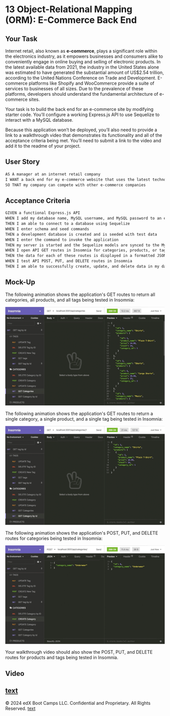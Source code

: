 # 13 Object-Relational Mapping (ORM): E-Commerce Back End

## Your Task

Internet retail, also known as **e-commerce**, plays a significant role within the electronics industry, as it empowers businesses and consumers alike to conveniently engage in online buying and selling of electronic products. In the latest available data from 2021, the industry in the United States alone was estimated to have generated the substantial amount of US$2.54 trillion, according to the United Nations Conference on Trade and Development. E-commerce platforms like Shopify and WooCommerce provide a suite of services to businesses of all sizes. Due to the prevalence of these platforms, developers should understand the fundamental architecture of e-commerce sites.

Your task is to build the back end for an e-commerce site by modifying starter code. You’ll configure a working Express.js API to use Sequelize to interact with a MySQL database.

Because this application won’t be deployed, you’ll also need to provide a link to a walkthrough video that demonstrates its functionality and all of the acceptance criteria being met. You’ll need to submit a link to the video and add it to the readme of your project.

## User Story

```md
AS A manager at an internet retail company
I WANT a back end for my e-commerce website that uses the latest technologies
SO THAT my company can compete with other e-commerce companies
```

## Acceptance Criteria

```md
GIVEN a functional Express.js API
WHEN I add my database name, MySQL username, and MySQL password to an environment variable file
THEN I am able to connect to a database using Sequelize
WHEN I enter schema and seed commands
THEN a development database is created and is seeded with test data
WHEN I enter the command to invoke the application
THEN my server is started and the Sequelize models are synced to the MySQL database
WHEN I open API GET routes in Insomnia for categories, products, or tags
THEN the data for each of these routes is displayed in a formatted JSON
WHEN I test API POST, PUT, and DELETE routes in Insomnia
THEN I am able to successfully create, update, and delete data in my database
```

## Mock-Up

The following animation shows the application's GET routes to return all categories, all products, and all tags being tested in Insomnia:

![In Insomnia, the user tests “GET tags,” “GET Categories,” and “GET All Products.”.](./Assets/13-orm-homework-demo-01.gif)

The following animation shows the application's GET routes to return a single category, a single product, and a single tag being tested in Insomnia:

![In Insomnia, the user tests “GET tag by id,” “GET Category by ID,” and “GET One Product.”](./Assets/13-orm-homework-demo-02.gif)

The following animation shows the application's POST, PUT, and DELETE routes for categories being tested in Insomnia:

![In Insomnia, the user tests “DELETE Category by ID,” “CREATE Category,” and “UPDATE Category.”](./Assets/13-orm-homework-demo-03.gif)

Your walkthrough video should also show the POST, PUT, and DELETE routes for products and tags being tested in Insomnia.

## Video

[text](<../../Downloads/Untitled_ May 6, 2024 11_12 PM.webm>)
---
© 2024 edX Boot Camps LLC. Confidential and Proprietary. All Rights Reserved.
[text](<Assets/Untitled_ May 6, 2024 11_12 PM.webm>)